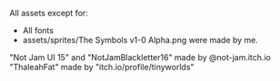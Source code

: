 
All assets except for:
  - All fonts
  - assets/sprites/The Symbols v1-0 Alpha.png
were made by me.

"Not Jam UI 15" and "NotJamBlackletter16" made by @not-jam.itch.io
"ThaleahFat" made by "itch.io/profile/tinyworlds"
